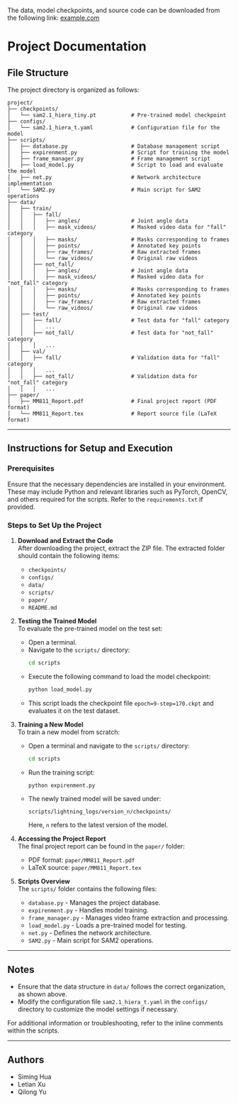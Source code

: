 The data, model checkpoints, and source code can be downloaded from the following link: [example.com](https://example.com)

# Project Documentation

## File Structure

The project directory is organized as follows:

```
project/
├── checkpoints/
│   └── sam2.1_hiera_tiny.pt           # Pre-trained model checkpoint
├── configs/
│   └── sam2.1_hiera_t.yaml            # Configuration file for the model
├── scripts/
│   ├── database.py                    # Database management script
│   ├── expirenment.py                 # Script for training the model
│   ├── frame_manager.py               # Frame management script
│   ├── load_model.py                  # Script to load and evaluate the model
│   ├── net.py                         # Network architecture implementation
│   └── SAM2.py                        # Main script for SAM2 operations
├── data/
│   ├── train/
│   │   ├── fall/
│   │   │   ├── angles/                # Joint angle data
│   │   │   ├── mask_videos/           # Masked video data for "fall" category
│   │   │   ├── masks/                 # Masks corresponding to frames
│   │   │   ├── points/                # Annotated key points
│   │   │   ├── raw_frames/            # Raw extracted frames
│   │   │   └── raw_videos/            # Original raw videos
│   │   ├── not_fall/
│   │   │   ├── angles/                # Joint angle data
│   │   │   ├── mask_videos/           # Masked video data for "not_fall" category
│   │   │   ├── masks/                 # Masks corresponding to frames
│   │   │   ├── points/                # Annotated key points
│   │   │   ├── raw_frames/            # Raw extracted frames
│   │   │   └── raw_videos/            # Original raw videos
│   ├── test/
│   │   ├── fall/                      # Test data for "fall" category
│   │   │   ...
│   │   ├── not_fall/                  # Test data for "not_fall" category
│   │   │   ...
│   ├── val/
│   │   ├── fall/                      # Validation data for "fall" category
│   │   │   ...
│   │   ├── not_fall/                  # Validation data for "not_fall" category
│   │   │   ...
├── paper/
│   ├── MM811_Report.pdf               # Final project report (PDF format)
│   └── MM811_Report.tex               # Report source file (LaTeX format)
```

---

## Instructions for Setup and Execution

### Prerequisites

Ensure that the necessary dependencies are installed in your environment. These may include Python and relevant libraries such as PyTorch, OpenCV, and others required for the scripts. Refer to the `requirements.txt` if provided.

### Steps to Set Up the Project

1. **Download and Extract the Code**  
   After downloading the project, extract the ZIP file. The extracted folder should contain the following items:  
   - `checkpoints/`  
   - `configs/`  
   - `data/`  
   - `scripts/`  
   - `paper/`  
   - `README.md`  

2. **Testing the Trained Model**  
   To evaluate the pre-trained model on the test set:  
   - Open a terminal.  
   - Navigate to the `scripts/` directory:  
     ```bash
     cd scripts
     ```  
   - Execute the following command to load the model checkpoint:  
     ```bash
     python load_model.py
     ```  
   - This script loads the checkpoint file `epoch=9-step=170.ckpt` and evaluates it on the test dataset.

3. **Training a New Model**  
   To train a new model from scratch:  
   - Open a terminal and navigate to the `scripts/` directory:  
     ```bash
     cd scripts
     ```  
   - Run the training script:  
     ```bash
     python expirenment.py
     ```  
   - The newly trained model will be saved under:  
     ```
     scripts/lightning_logs/version_n/checkpoints/
     ```  
     Here, `n` refers to the latest version of the model.

4. **Accessing the Project Report**  
   The final project report can be found in the `paper/` folder:  
   - PDF format: `paper/MM811_Report.pdf`  
   - LaTeX source: `paper/MM811_Report.tex`

5. **Scripts Overview**  
   The `scripts/` folder contains the following files:
   - `database.py` - Manages the project database.
   - `expirenment.py` - Handles model training.
   - `frame_manager.py` - Manages video frame extraction and processing.
   - `load_model.py` - Loads a pre-trained model for testing.
   - `net.py` - Defines the network architecture.
   - `SAM2.py` - Main script for SAM2 operations.

---

## Notes

- Ensure that the data structure in `data/` follows the correct organization, as shown above.
- Modify the configuration file `sam2.1_hiera_t.yaml` in the `configs/` directory to customize the model settings if necessary.

For additional information or troubleshooting, refer to the inline comments within the scripts.

---

## Authors

- Siming Hua
- Letian Xu
- Qilong Yu
